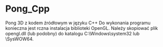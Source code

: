 # Pong_Cpp
Pong 3D z kodem źródłowym w języku C++
Do wykonania programu konieczna jest rczna instalacja biblioteki OpenGL. Należy skopiować plik opengl.dll (lub podobny) do katalogu C:\Windows\system32 lub \SysWOW64.
